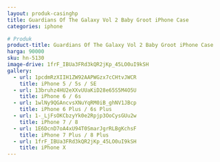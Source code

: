 ```yaml
---
layout: produk-casinghp
title: Guardians Of The Galaxy Vol 2 Baby Groot iPhone Case
categories: iphone

# Produk
product-title: Guardians Of The Galaxy Vol 2 Baby Groot iPhone Case
harga: 90000
sku: hn-5130
image-drive: 1frF_IBUa3FRd3kQR2jKp_45LO0uI9kSH
gallery:
  - url: 1pcdmRzXIIH1ZW92AAPWGzx7cCHtvJWCR
    title: iPhone 5 / 5s / SE
  - url: 13bruhz4HU2eXXvUUaKiD28e65S5M4O5U
    title: iPhone 6 / 6s
  - url: 1wlNy9QGAncvsXNuYqRM0iB_ghNV1JBcp
    title: iPhone 6 Plus / 6s Plus
  - url: 1-_LjFsOKCbzyYk0e2Rpjp3OoCysGUu2w
    title: iPhone 7 / 8
  - url: 1E6DcnD7oA4xU94T0SmarJgrRLBgKchsF
    title: iPhone 7 Plus / 8 Plus
  - url: 1frF_IBUa3FRd3kQR2jKp_45LO0uI9kSH
    title: iPhone X
---
```

